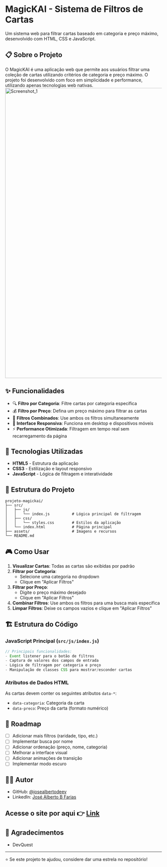 # MagicKAI - Sistema de Filtros de Cartas

Um sistema web para filtrar cartas baseado em categoria e preço máximo, desenvolvido com HTML, CSS e JavaScript.

## 📋 Sobre o Projeto

O MagicKAI é uma aplicação web que permite aos usuários filtrar uma coleção de cartas utilizando critérios de categoria e preço máximo. O projeto foi desenvolvido com foco em simplicidade e performance, utilizando apenas tecnologias web nativas.
<img width="870" height="935" alt="Screenshot_1" src="https://github.com/user-attachments/assets/72b3ed38-6850-4810-86d6-01814bd6868f" />

## ✨ Funcionalidades

- 🔍 **Filtro por Categoria**: Filtre cartas por categoria específica
- 💰 **Filtro por Preço**: Defina um preço máximo para filtrar as cartas
- 🎯 **Filtros Combinados**: Use ambos os filtros simultaneamente
- 📱 **Interface Responsiva**: Funciona em desktop e dispositivos móveis
- ⚡ **Performance Otimizada**: Filtragem em tempo real sem recarregamento da página

## 🚀 Tecnologias Utilizadas

- **HTML5** - Estrutura da aplicação
- **CSS3** - Estilização e layout responsivo
- **JavaScript** - Lógica de filtragem e interatividade

## 📁 Estrutura do Projeto

```
projeto-magickai/
├── src/
│   ├── js/
│   │   └── index.js          # Lógica principal de filtragem
│   ├── css/
│   │   └── styles.css        # Estilos da aplicação
│   └── index.html            # Página principal
├── assets/                   # Imagens e recursos
└── README.md
```

## 🎮 Como Usar

1. **Visualizar Cartas**: Todas as cartas são exibidas por padrão
2. **Filtrar por Categoria**: 
   - Selecione uma categoria no dropdown
   - Clique em "Aplicar Filtros"
3. **Filtrar por Preço**:
   - Digite o preço máximo desejado
   - Clique em "Aplicar Filtros"
4. **Combinar Filtros**: Use ambos os filtros para uma busca mais específica
5. **Limpar Filtros**: Deixe os campos vazios e clique em "Aplicar Filtros"

## 🏗️ Estrutura do Código

### JavaScript Principal (`src/js/index.js`)

```javascript
// Principais funcionalidades:
- Event listener para o botão de filtros
- Captura de valores dos campos de entrada
- Lógica de filtragem por categoria e preço
- Manipulação de classes CSS para mostrar/esconder cartas
```

### Atributos de Dados HTML

As cartas devem conter os seguintes atributos `data-*`:
- `data-categoria`: Categoria da carta
- `data-preco`: Preço da carta (formato numérico)

## 📝 Roadmap

- [ ] Adicionar mais filtros (raridade, tipo, etc.)
- [ ] Implementar busca por nome
- [ ] Adicionar ordenação (preço, nome, categoria)
- [ ] Melhorar a interface visual
- [ ] Adicionar animações de transição
- [ ] Implementar modo escuro

## 👨‍💻 Autor

- GitHub: [@josealbertodeev](https://github.com/josealbertodeev)
- LinkedIn: [José Alberto B Farias
](https://www.linkedin.com/in/josé-alberto-b-farias/)

## Acesse o site por aqui 👉 [Link](https://magick-ai-phi.vercel.app)

## 🙏 Agradecimentos

-  DevQuest

---

⭐ Se este projeto te ajudou, considere dar uma estrela no repositório!
